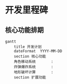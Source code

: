 # 开发里程碑

## 核心功能排期
```gantt
gantt
    title 开发计划
    dateFormat  YYYY-MM-DD
    section 核心功能
    角色移动系统       :
    炸弹爆炸系统       :
    地形破坏计算       :
    section 扩展功能
